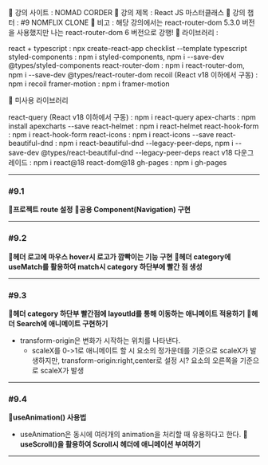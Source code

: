 📍 강의 사이트 : NOMAD CORDER
📍 강의 제목 : React JS 마스터클래스
📍 강의 챕터 : #9 NOMFLIX CLONE
📍 비고 : 해당 강의에서는 react-router-dom 5.3.0 버전을 사용했지만 나는 react-router-dom 6 버전으로 강행!
📍 라이브러리 :

react + typescript : npx create-react-app checklist --template typescript
styled-components : npm i styled-components, npm i --save-dev @types/styled-components
react-router-dom : npm i react-router-dom, npm i --save-dev @types/react-router-dom
recoil (React v18 이하에서 구동) : npm i recoil 
framer-motion : npm i framer-motion


🚫 미사용 라이브러리

react-query (React v18 이하에서 구동) : npm i react-query 
apex-charts : npm install apexcharts --save
react-helmet : npm i react-helmet
react-hook-form : npm i react-hook-form
react-icons : npm i react-icons --save
react-beautiful-dnd : npm i react-beautiful-dnd --legacy-peer-deps, npm i --save-dev @types/react-beautiful-dnd --legacy-peer-deps
react v18 다운그레이드 : npm i react@18 react-dom@18
gh-pages : npm i gh-pages

---

### #9.1

**📗프로젝트 route 설정**
**📗공용 Component(Navigation) 구현**

---

### #9.2
**📗헤더 로고에 마우스 hover시 로고가 깜빡이는 기능 구현**
**📗헤더 category에 useMatch를 활용하여 match시 category 하단부에 빨간 점 생성**

---

### #9.3
**📗헤더 category 하단부 빨간점에 layoutId를 통해 이동하는 애니메이트 적용하기**
**📗헤더 Search에 애니메이트 구현하기**
- transform-origin은 변화가 시작하는 위치를 나타낸다. 
  - scaleX를 0->1로 애니메이트 할 시 요소의 정가운데를 기준으로 scaleX가 발생하지만, transform-origin:right,center로 설정 시? 요소의 오른쪽을 기준으로 scaleX가 발생

---

### #9.4
**📗useAnimation() 사용법**
- useAnimation은 동시에 여러개의 animation을 처리할 때 유용하다고 한다.
**📗useScroll()을 활용하여 Scroll시 헤더에 애니메이션 부여하기**

---

